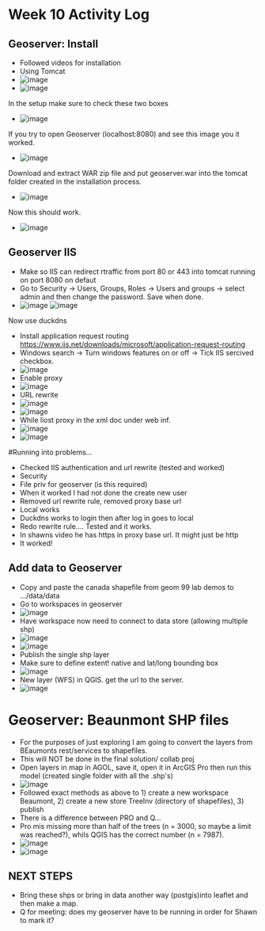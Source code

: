 # Week 10 Activity Log

## Geoserver: Install
* Followed videos for installation 
* Using Tomcat
* ![image](https://user-images.githubusercontent.com/91274079/159707131-7a6a05eb-11cd-441c-8dd8-69d7f440f721.png)
* ![image](https://user-images.githubusercontent.com/91274079/159707153-4f74c87d-6547-4a50-92a3-6f9576e36dfe.png)

In the setup make sure to check these two boxes
* ![image](https://user-images.githubusercontent.com/91274079/159707271-46f4dbef-57c5-4b79-b083-8231b7a0028b.png)

If you try to open Geoserver (localhost:8080) and see this image you it worked. 
* ![image](https://user-images.githubusercontent.com/91274079/159707373-d0ba7503-84f8-4fc3-b4b9-e40d88629721.png)

Download and extract WAR zip file and put geoserver.war into the tomcat folder created in the installation process. 
* ![image](https://user-images.githubusercontent.com/91274079/159707536-204cb148-28bd-482b-b3ae-914051577d36.png)

Now this should work. 
* ![image](https://user-images.githubusercontent.com/91274079/159707587-38cf2bf0-f33b-417f-91d4-b6d98f01feff.png)

## Geoserver IIS
* Make so IIS can redirect rtraffic from port 80 or 443 into tomcat running on port 8080 on defaut
* Go to Security -> Users, Groups, Roles -> Users and groups -> select admin and then change the password. Save when done. 
* ![image](https://user-images.githubusercontent.com/91274079/159707791-f4b0dd89-1918-47d6-a2be-95d96dca67ca.png)
![image](https://user-images.githubusercontent.com/91274079/159707807-39f814a9-3794-4e9b-b63b-4b0f983ca486.png)

Now use duckdns
* Install application request routing https://www.iis.net/downloads/microsoft/application-request-routing
* Windows search -> Turn windows features on or off -> Tick IIS sercived checkbox. 
* ![image](https://user-images.githubusercontent.com/91274079/159708258-745dcbb0-ca3a-4b22-8682-486b9df787da.png)
* Enable proxy
* ![image](https://user-images.githubusercontent.com/91274079/159708422-40c192dd-9d0d-4d95-9897-6409ddabd119.png)
* URL rewrite
* ![image](https://user-images.githubusercontent.com/91274079/159708499-e1bcafec-1085-4de5-a124-5c83ebd1b44d.png)
* ![image](https://user-images.githubusercontent.com/91274079/159708522-62b83b06-aa29-465a-ab6d-d5d10aaaca6f.png)
* While liost proxy in the xml doc under web inf. 
* ![image](https://user-images.githubusercontent.com/91274079/159708963-9a90520a-b069-4e2c-81da-cbb0f6a287f6.png)
* ![image](https://user-images.githubusercontent.com/91274079/159709043-6c3f745e-5745-48cd-b090-e4dc0b958a5b.png)

#Running into problems...
* Checked IIS authentication and url rewrite (tested and worked)
* Security
* File priv for geoserver (is this required)
* When it worked I had not done the create new user 
* Removed url rewrite rule, removed proxy base url
* Local works 
* Duckdns works to login then after log in goes to local 
* Redo rewrite rule…. Tested and it works. 
* In shawns video he has https in proxy base url. It might just be http
* It worked! 

## Add data to Geoserver
* Copy and paste the canada shapefile from geom 99 lab demos to …/data/data
* Go to workspaces in geoserver
* ![image](https://user-images.githubusercontent.com/91274079/159709740-4c780fe1-c5ef-4e2e-bdca-e1432c378002.png)
* Have workspace now need to connect to data store (allowing multiple shp)
* ![image](https://user-images.githubusercontent.com/91274079/159709796-9af2d805-d76f-4a47-be5d-cf4d269b47a6.png)
* ![image](https://user-images.githubusercontent.com/91274079/159709864-ac708d75-1f30-4d55-94f8-457517bb507c.png)
* Publish the single shp layer
* Make sure to define extent! native and lat/long bounding box
* ![image](https://user-images.githubusercontent.com/91274079/159709922-e91fe5a7-07bf-4813-bcac-5124b8295222.png)
* New layer (WFS) in QGIS. get the url to the server. 
* ![image](https://user-images.githubusercontent.com/91274079/159710098-429167d4-cd7b-4d0a-87ad-49bd70410772.png)

# Geoserver: Beaunmont SHP files
* For the purposes of just exploring I am going to convert the layers from BEaumonts rest/services to shapefiles.
* This will NOT be done in the final solution/ collab proj 
* Open layers in map in AGOL, save it, open it in ArcGIS Pro then run this model (created single folder with all the .shp's)
* ![image](https://user-images.githubusercontent.com/91274079/159710711-d98519b9-4a6c-4841-9bc9-442581ca02c8.png)
* Followed exact methods as above to 1) create a new workspace Beaumont, 2) create a new store TreeInv (directory of shapefiles), 3) publish
* There is a difference between PRO and Q... 
* Pro mis missing more than half of the trees (n = 3000, so maybe a limit was reached?), whils QGIS has the correct number (n = 7987). 
* ![image](https://user-images.githubusercontent.com/91274079/159711516-455f5139-897b-4ee8-8fce-fba11c055e6d.png)
* ![image](https://user-images.githubusercontent.com/91274079/159711532-b6ed72d4-aaab-49d4-8adb-ec87c22ac573.png)

## NEXT STEPS
* Bring these shps or bring in data another way (postgis)into leaflet and then make a map. 
* Q for meeting: does my geoserver have to be running in order for Shawn to mark it?










